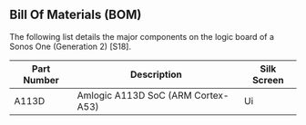 ## Bill Of Materials (BOM)

The following list details the major components on the logic board of a Sonos
One (Generation 2) [S18].

|Part Number|Description|Silk Screen|
|-|-|-|
|A113D|Amlogic A113D SoC (ARM Cortex-A53)|Ui|
